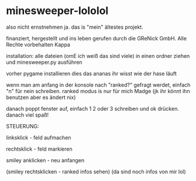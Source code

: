 # minesweeper-lololol

also nicht ernstnehmen ja. das is "mein" ältestes projekt.

finanziert, hergestellt und ins leben gerufen durch die GReNick GmbH. Alle Rechte vorbehalten Kappa

installation: alle dateien (omE ich weiß das sind viele) in einen ordner ziehen und minesweeper.py ausführen

vorher pygame installieren dies das ananas ihr wisst wie der hase läuft

wenn man am anfang in der konsole nach "ranked?" gefragt werdet, einfach "n" für nein schreiben. ranked modus is nur für mich Madge (jk ihr könnt ihn benutzen aber es ändert nix)

danach poppt fenster auf, einfach 1 2 oder 3 schreiben und ok drücken. danach viel spaß!

STEUERUNG:

linksklick - feld aufmachen

rechtsklick - feld markieren

smiley anklicken - neu anfangen

(smiley rechtsklicken - ranked infos sehen) (da sind noch infos von mir lol)
